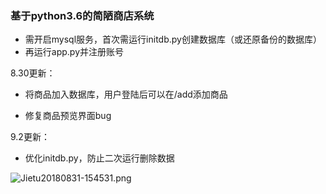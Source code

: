 ### 基于python3.6的简陋商店系统

* 需开启mysql服务，首次需运行initdb.py创建数据库（或还原备份的数据库）
* 再运行app.py并注册账号

8.30更新：

* 将商品加入数据库，用户登陆后可以在/add添加商品

* 修复商品预览界面bug

9.2更新：

* 优化initdb.py，防止二次运行删除数据


![Jietu20180831-154531.png](https://i.loli.net/2018/08/31/5b88f26506464.png)


